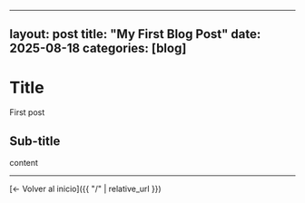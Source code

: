  ---
layout: post
title: "My First Blog Post"
date: 2025-08-18
categories: [blog]
 ---
 
 # Title  
 First post 
 
 ## Sub-title
 content
  

 
---

[← Volver al inicio]({{ "/" | relative_url }})
